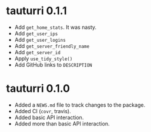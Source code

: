 # tauturri 0.1.1

- Add `get_home_stats`. It was nasty.
- Add `get_user_ips`
- Add `get_user_logins`
- Add `get_server_friendly_name`
- Add `get_server_id`
- Apply `use_tidy_style()`
- Add GitHub links to `DESCRIPTION`

# tauturri 0.1.0

* Added a `NEWS.md` file to track changes to the package.
* Added CI (`covr`, travis).
* Added basic API interaction.
* Added more than basic API interaction.
